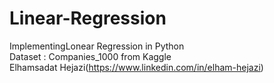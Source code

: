 # Linear-Regression
ImplementingLonear Regression in Python\
Dataset : Companies_1000 from Kaggle\
Elhamsadat Hejazi(https://www.linkedin.com/in/elham-hejazi)
